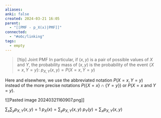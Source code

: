 ```yaml
---
aliases: 
anki: false
created: 2024-03-21 16:05
parent:
  - "[[PMF - p_X(x)|PMF]]"
connected:
  - "#обс/linking"
tags:
  - empty
---
```


> [!tip] Joint PMF
In particular, if $(x, y)$ is a pair of possible values of $X$ and $Y$, the probability mass of $(x, y)$ is the probability of the event $\{X = x, Y = y\}$:
$p_{X,Y}(x, y) = P(X = x, Y = y)$

Here and elsewhere, we use the abbreviated notation $P(X = x, Y = y)$ instead of the more precise notations $P(\{X = x\} \cap \{Y = y\})$ or $P(X = x \text{ and } Y = y)$.

![[Pasted image 20240321160907.png]]

$\sum_x \sum_y p_{X,Y}(x, y) = 1$
$p_X(x) = \sum_y p_{X,Y}(x, y)$
$p_Y(y) = \sum_x p_{X,Y}(x, y)$

